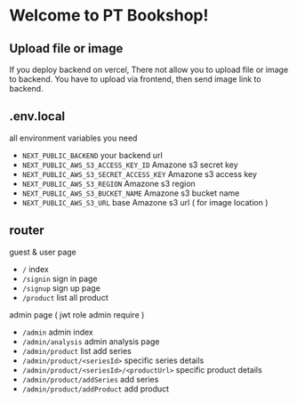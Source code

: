 # Welcome to PT Bookshop!

## Upload file or image
If you deploy backend on vercel, There not allow you to upload file or image to backend. You have to upload via frontend, then send image link to backend.

## .env.local
all environment variables you need
- `NEXT_PUBLIC_BACKEND` your backend url
- `NEXT_PUBLIC_AWS_S3_ACCESS_KEY_ID` Amazone s3 secret key
- `NEXT_PUBLIC_AWS_S3_SECRET_ACCESS_KEY` Amazone s3 access key
- `NEXT_PUBLIC_AWS_S3_REGION` Amazone s3 region
- `NEXT_PUBLIC_AWS_S3_BUCKET_NAME` Amazone s3 bucket name
- `NEXT_PUBLIC_AWS_S3_URL` base Amazone s3 url ( for image location )

## router
guest & user page
- `/` index
- `/signin` sign in page
- `/signup` sign up page
- `/product` list all product

admin page ( jwt role admin require )
- `/admin` admin index
- `/admin/analysis` admin analysis page 
- `/admin/product` list add series
- `/admin/product/<seriesId>` specific series details
- `/admin/product/<seriesId>/<productUrl>` specific product details
- `/admin/product/addSeries` add series
- `/admin/product/addProduct` add product